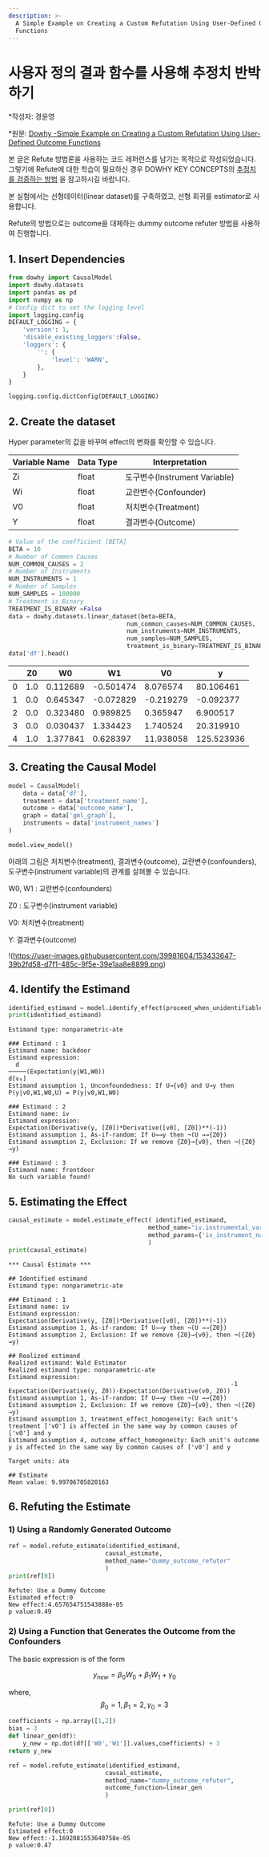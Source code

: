 ```yaml
---
description: >-
  A Simple Example on Creating a Custom Refutation Using User-Defined Outcome
  Functions
---
```


# 사용자 정의 결과 함수를 사용해 추정치 반박하기

*작성자: 경윤영

*원문: [Dowhy -Simple Example on Creating a Custom Refutation Using User-Defined Outcome Functions](https://microsoft.github.io/dowhy/example_notebooks/dowhy_demo_dummy_outcome_refuter.html) 

본 글은 Refute 방법론을 사용하는 코드 레퍼런스를 남기는 목적으로 작성되었습니다. 그렇기에 Refute에 대한 학습이 필요하신 경우 DOWHY KEY CONCEPTS의 [추정치를 검증하는 방법](https://playinpap.gitbook.io/dowhy/dowhy-key-concepts/sensitivity-analysis) 을 참고하시길 바랍니다. 

본 실험에서는 선형데이터(linear dataset)를 구축하였고, 선형 회귀를 estimator로 사용합니다. 

Refute의 방법으로는  outcome을 대체하는 dummy outcome refuter 방법을 사용하여 진행합니다. 

## 1. Insert Dependencies

```python
from dowhy import CausalModel
import dowhy.datasets
import pandas as pd 
import numpy as np 
# Config dict to set the logging level
import logging.config
DEFAULT_LOGGING = {
    'version': 1,
    'disable_existing_loggers':False,
    'loggers': {
        '': {
            'level': 'WARN',
        },
    }
}

logging.config.dictConfig(DEFAULT_LOGGING)
```

## 2. Create the dataset

Hyper parameter의 값을 바꾸며 effect의 변화를 확인할 수 있습니다. 

| Variable Name | Data Type | Interpretation |
| --- | --- | --- |
| Zi | float | 도구변수(Instrument Variable) |
| Wi | float | 교란변수(Confounder) |
| V0 | float | 처치변수(Treatment) |
| Y | float | 결과변수(Outcome) |

```python
# Value of the coefficient [BETA]
BETA = 10
# Number of Common Causes
NUM_COMMON_CAUSES = 2
# Number of Instruments
NUM_INSTRUMENTS = 1
# Number of Samples
NUM_SAMPLES = 100000
# Treatment is Binary
TREATMENT_IS_BINARY =False
data = dowhy.datasets.linear_dataset(beta=BETA,
                                 num_common_causes=NUM_COMMON_CAUSES,
                                 num_instruments=NUM_INSTRUMENTS,
                                 num_samples=NUM_SAMPLES,
                                 treatment_is_binary=TREATMENT_IS_BINARY)
data['df'].head()
```

|  | Z0 | W0 | W1 | V0 | y |
| --- | --- | --- | --- | --- | --- |
| 0 | 1.0 | 0.112689 | -0.501474 | 8.076574 | 80.106461 |
| 1 | 0.0 | 0.645347 | -0.072829 | -0.219279 | -0.092377 |
| 2 | 0.0 | 0.323480 | 0.989825 | 0.365947 | 6.900517 |
| 3 | 0.0 | 0.030437 | 1.334423 | 1.740524 | 20.319910 |
| 4 | 1.0 | 1.377841 | 0.628397 | 11.938058 | 125.523936 |

## 3. Creating the Causal Model

```python
model = CausalModel(
    data = data['df'],
    treatment = data['treatment_name'],
    outcome = data['outcome_name'],
    graph = data['gml_graph'],
    instruments = data['instrument_names']
)

model.view_model()
```

아래의 그림은 처치변수(treatment), 결과변수(outcome), 교란변수(confounders), 도구변수(instrument variable)의 관계를 살펴볼 수 있습니다. 

W0, W1 : 교란변수(confounders)

Z0 : 도구변수(instrument variable)

V0: 처치변수(treatment)

Y: 결과변수(outcome)

!(https://user-images.githubusercontent.com/39981604/153433647-39b2fd58-d7f1-485c-9f5e-39e1aa8e8899.png)

## 4. Identify the Estimand

```python
identified_estimand = model.identify_effect(proceed_when_unidentifiable=True)
print(identified_estimand)
```

```
Estimand type: nonparametric-ate

### Estimand : 1
Estimand name: backdoor
Estimand expression:
  d
─────(Expectation(y|W1,W0))
d[v₀]
Estimand assumption 1, Unconfoundedness: If U→{v0} and U→y then P(y|v0,W1,W0,U) = P(y|v0,W1,W0)

### Estimand : 2
Estimand name: iv
Estimand expression:
Expectation(Derivative(y, [Z0])*Derivative([v0], [Z0])**(-1))
Estimand assumption 1, As-if-random: If U→→y then ¬(U →→{Z0})
Estimand assumption 2, Exclusion: If we remove {Z0}→{v0}, then ¬({Z0}→y)

### Estimand : 3
Estimand name: frontdoor
No such variable found!
```

## 5. Estimating the Effect

```python
causal_estimate = model.estimate_effect( identified_estimand,
                                       method_name="iv.instrumental_variable",
                                       method_params={'iv_instrument_name':'Z0'}
                                       )
print(causal_estimate)
```

```
*** Causal Estimate ***

## Identified estimand
Estimand type: nonparametric-ate

### Estimand : 1
Estimand name: iv
Estimand expression:
Expectation(Derivative(y, [Z0])*Derivative([v0], [Z0])**(-1))
Estimand assumption 1, As-if-random: If U→→y then ¬(U →→{Z0})
Estimand assumption 2, Exclusion: If we remove {Z0}→{v0}, then ¬({Z0}→y)

## Realized estimand
Realized estimand: Wald Estimator
Realized estimand type: nonparametric-ate
Estimand expression:
                                                              -1
Expectation(Derivative(y, Z0))⋅Expectation(Derivative(v0, Z0))
Estimand assumption 1, As-if-random: If U→→y then ¬(U →→{Z0})
Estimand assumption 2, Exclusion: If we remove {Z0}→{v0}, then ¬({Z0}→y)
Estimand assumption 3, treatment_effect_homogeneity: Each unit's treatment ['v0'] is affected in the same way by common causes of ['v0'] and y
Estimand assumption 4, outcome_effect_homogeneity: Each unit's outcome y is affected in the same way by common causes of ['v0'] and y

Target units: ate

## Estimate
Mean value: 9.99706705820163
```

## 6. Refuting the Estimate

### 1) Using a Randomly Generated Outcome

```python
ref = model.refute_estimate(identified_estimand,
                           causal_estimate,
                           method_name="dummy_outcome_refuter"
                           )
print(ref[0])
```

```
Refute: Use a Dummy Outcome
Estimated effect:0
New effect:4.657654751543888e-05
p value:0.49

```

### 2) Using a Function that Generates the Outcome from the Confounders

The basic expression is of the form 

$$y_{new} = \beta_0W_0 + \beta_1W_1 + \gamma_0$$

where, $$\beta_0 = 1, \beta_1 = 2, \gamma_0 = 3$$

```python
coefficients = np.array([1,2])
bias = 3
def linear_gen(df):
    y_new = np.dot(df[['W0','W1']].values,coefficients) + 3
return y_new
```

```python
ref = model.refute_estimate(identified_estimand,
                           causal_estimate,
                           method_name="dummy_outcome_refuter",
                           outcome_function=linear_gen
                           )

print(ref[0])
```

```
Refute: Use a Dummy Outcome
Estimated effect:0
New effect:-1.1692081553648758e-05
p value:0.47

```
